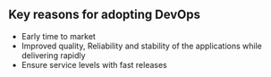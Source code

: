 ## Key reasons for adopting DevOps
* Early time to market
* Improved quality, Reliability and stability of the applications while delivering rapidly
* Ensure service levels with fast releases
